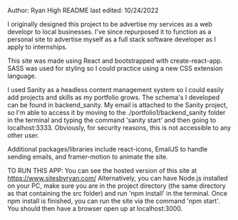 Author: Ryan High
README last edited: 10/24/2022

I originally designed this project to be advertise my services as a web developr to local businesses. I've since repurposed it to function as a personal site to advertise myself as a full stack software developer as I apply to internships. 

This site was made using React and bootstrapped with create-react-app. SASS was used for styling so I could practice using a new CSS extension language. 

I used Sanity as a headless content management system so I could easily add projects and skills as my portfolio grows. The schema's I developed can be found in backend_sanity. My email is attached to the Sanity project, so I'm able to access it by moving to the ./portfolio1/backend_sanity folder in the terminal and typing the command 'sanity start' and then going to localhost:3333. Obviously, for security reasons, this is not accessible to any other user.

Additional packages/libraries include react-icons, EmailJS to handle sending emails, and framer-motion to animate the site.

TO RUN THIS APP:
You can see the hosted version of this site at https://www.sitesbyryan.com/
Alternatively, you can have Node.js installed on your PC, make sure you are in the project directory (the same directory as that containing the src folder) and run 'npm install' in the terminal. Once npm install is finished, you can run the site via the command 'npm start'. You should then have a browser open up at localhost:3000. 
